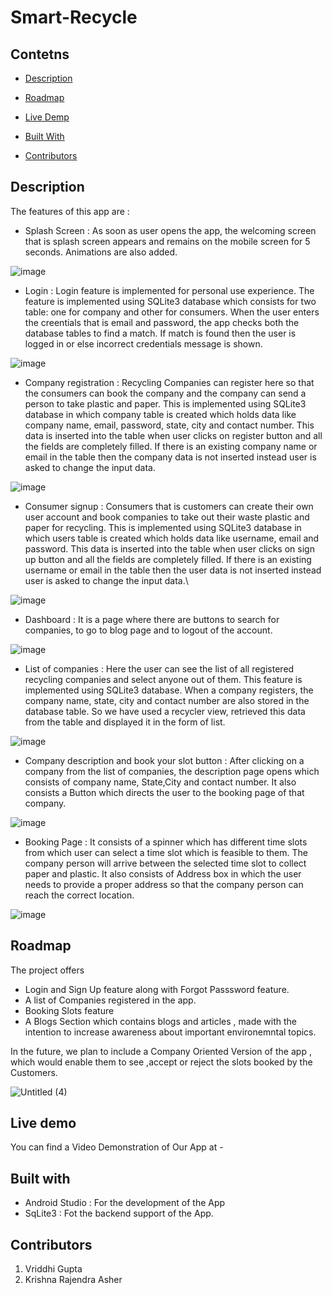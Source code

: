 # Smart-Recycle

## Contetns
- [Description](#description)

- [Roadmap](#roadmap)

- [Live Demp](#live-demo)

- [Built With](#built-with)

- [Contributors](#contributors)

## Description

The features of this app are :
- Splash Screen : As soon as user opens the app, the welcoming screen that is splash screen appears and remains on the mobile screen for 5 seconds. Animations are also added.

![image](https://github.com/Vriddhigupta/Smart-Recycle/blob/main/Screenshots/splash_screen.jpeg)

- Login : Login feature is implemented for personal use experience. The feature is implemented using SQLite3 database which consists for two table: one for company and other for consumers. When the user enters the creentials that is email and password, the app checks both the database tables to find a match. If match is found then the user is logged in or else incorrect credentials message is shown.

![image](https://github.com/Vriddhigupta/Smart-Recycle/blob/main/Screenshots/login%20page.jpeg)

- Company registration : Recycling Companies can register here so that the consumers can book the company and the company can send a person to take plastic and paper. This is implemented using SQLite3 database in which company table is created which holds data like company name, email, password, state, city and contact number. This data is inserted into the table when user clicks on register button and all the fields are completely filled. If there is an existing company name or email in the table then the company data is not inserted instead user is asked to change the input data.

![image](https://github.com/Vriddhigupta/Smart-Recycle/blob/main/Screenshots/register%20company.jpeg)

- Consumer signup : Consumers that is customers can create their own user account and book companies to take out their waste plastic and paper for recycling. This is implemented using SQLite3 database in which users table is created which holds data like username, email and password. This data is inserted into the table when user clicks on sign up button and all the fields are completely filled. If there is an existing username or email in the table then the user data is not inserted instead user is asked to change the input data.\

![image](https://github.com/Vriddhigupta/Smart-Recycle/blob/main/Screenshots/consumer_signup.jpeg)

- Dashboard : It is a page where there are buttons to search for companies, to go to blog page and to logout of the account.

![image](https://github.com/Vriddhigupta/Smart-Recycle/blob/main/Screenshots/dashboard.jpeg)

- List of companies : Here the user can see the list of all registered recycling companies and select anyone out of them. This feature is implemented using SQLite3 database. When a company registers, the company name, state, city and contact number are also stored in the database table. So we have used a recycler view, retrieved this data from the table and displayed it in the form of list. 

![image](https://github.com/Vriddhigupta/Smart-Recycle/blob/main/Screenshots/company_list.jpeg)

- Company description and book your slot button : After clicking on a company from the list of companies, the description page opens which consists of company name, State,City and contact number. It also consists a Button which directs the user to the booking page of that company.

![image](https://github.com/Vriddhigupta/Smart-Recycle/blob/main/Screenshots/compnay_desc.jpeg)

- Booking Page : It consists of a spinner which has different time slots from which user can select a time slot which is feasible to them. The company person will arrive between the selected time slot to collect paper and plastic. It also consists of Address box in which the user needs to provide a proper address so that the company person can reach the correct location.

![image](https://github.com/Vriddhigupta/Smart-Recycle/blob/main/Screenshots/book%20your%20slot.jpeg)


## Roadmap

The project offers
- Login and Sign Up feature along with Forgot Passsword feature.
- A list of Companies registered in the app. 
- Booking Slots feature 
- A Blogs Section which contains blogs and articles , made with the intention to increase awareness about important environemntal topics.

In the future, we plan to include a Company Oriented Version of the app , which would enable them to see ,accept or reject the slots booked by the Customers.

![Untitled (4)](https://user-images.githubusercontent.com/54906653/122470791-19f25a00-cfdc-11eb-838e-036989bc01e4.jpg)

## Live demo

You can find a Video Demonstration of Our App at - 

## Built with
- Android Studio : For the development of the App
- SqLite3 : Fot the backend support of the App.

## Contributors 
1. Vriddhi Gupta 
2. Krishna Rajendra Asher
